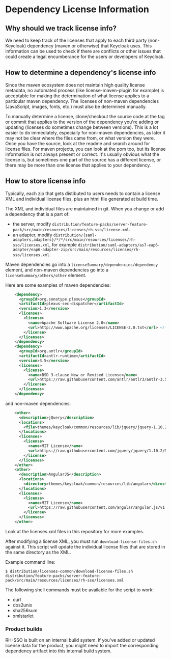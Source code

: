 # Dependency License Information

## Why should we track license info?

We need to keep track of the licenses that apply to each third party (non-Keycloak) dependency (maven or otherwise) that Keycloak uses. This information can be used to check if there are conflicts or other issues that could create a legal encumberance for the users or developers of Keycloak.

## How to determine a dependency's license info

Since the maven ecosystem does not maintain high quality license metadata, no automated process (like license-maven-plugin for example) is acceptable for making the determination of what license applies to a particular maven dependency. The licenses of non-maven dependencies (JavaScript, images, fonts, etc.) must also be determined manually.

To manually determine a license, clone/checkout the source code at the tag or commit that applies to the version of the dependency you're adding or updating (licenses do sometimes change between versions). This is a lot easier to do immediately, especially for non-maven dependencies, as later it may not be clear where the files came from, or what version they were. Once you have the source, look at the readme and search around for license files. For maven projects, you can look at the pom too, but its license information is not always present or correct. It's usually obvious what the license is, but sometimes one part of the source has a different license, or there may be more than one license that applies to your dependency.

## How to store license info

Typically, each zip that gets distibuted to users needs to contain a license XML and individual license files, plus an html file generated at build time.

The XML and individual files are maintained in git. When you change or add a dependency that is a part of:

- the server, modify `distribution/feature-packs/server-feature-pack/src/main/resources/licenses/rh-sso/license.xml`.
- an adapter, modify `distribution/{saml-adapters,adapters}/*/*/src/main/resources/licenses/rh-sso/licenses.xml`, for example `distribution/saml-adapters/as7-eap6-adapter/eap6-adapter-zip/src/main/resources/licenses/rh-sso/licenses.xml`.

Maven dependencies go into a `licenseSummary/dependencies/dependency` element, and non-maven dependencies go into a `licenseSummary/others/other` element.

Here are some examples of maven dependencies:

```xml
    <dependency>
      <groupId>org.sonatype.plexus</groupId>
      <artifactId>plexus-sec-dispatcher</artifactId>
      <version>1.3</version>
      <licenses>
        <license>
          <name>Apache Software License 2.0</name>
          <url>http://www.apache.org/licenses/LICENSE-2.0.txt</url> <!-- Source repo contains no license file -->
        </license>
      </licenses>
    </dependency>
    <dependency>
      <groupId>org.antlr</groupId>
      <artifactId>antlr-runtime</artifactId>
      <version>3.5</version>
      <licenses>
        <license>
          <name>BSD 3-clause New or Revised License</name>
          <url>https://raw.githubusercontent.com/antlr/antlr3/antlr-3.5/runtime/Python/LICENSE</url>
        </license>
      </licenses>
    </dependency>
```

and non-maven dependencies:

```xml
    <other>
      <description>jQuery</description>
      <locations>
        <file>themes/keycloak/common/resources/lib/jquery/jquery-1.10.2.js</file>
      </locations>
      <licenses>
        <license>
          <name>MIT License</name>
          <url>https://raw.githubusercontent.com/jquery/jquery/1.10.2/MIT-LICENSE.txt</url>
        </license>
      </licenses>
    </other>
    <other>
      <description>AngularJS</description>
      <locations>
        <directory>themes/keycloak/common/resources/lib/angular</directory>
      </locations>
      <licenses>
        <license>
          <name>MIT License</name>
          <url>https://raw.githubusercontent.com/angular/angular.js/v1.4.4/LICENSE</url>
        </license>
      </licenses>
    </other>
```

Look at the licenses.xml files in this repository for more examples.

After modifying a license XML, you must run `download-license-files.sh` against it. This script will update the individual license files that are stored in the same directory as the XML.

Example command line:

```
$ distribution/licenses-common/download-license-files.sh distribution/feature-packs/server-feature-pack/src/main/resources/licenses/rh-sso/licenses.xml
```

The following shell commands must be available for the script to work:

- curl
- dos2unix
- sha256sum
- xmlstarlet

### Product builds

RH-SSO is built on an internal build system. If you've added or updated license data for the product, you might need to import the corresponding dependency artifact into this internal build system.
